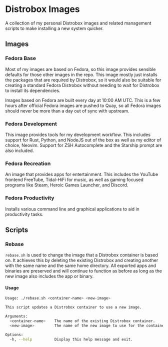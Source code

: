 # Distrobox Images 

A collection of my personal Distrobox images and related management scripts to make installing a new system quicker. 
## Images 

### Fedora Base 

Most of my images are based on Fedora, so this image provides sensible defaults for those other images in the repo. This image mostly just installs the packages that are required by Distrobox, so it would also be suitable for creating a standard Fedora Distrobox without needing to wait for Distrobox to install its dependencies. 

Images based on Fedora are built every day at 10:00 AM UTC. This is a few hours after official Fedora images are pushed to Quay, so all Fedora images should never be more than a day out of sync with upstream. 

### Fedora Development

This image provides tools for my development workflow. This includes support for Rust, Python, and NodeJS out of the box as well as my editor of choice, Neovim. Support for ZSH Autocomplete and the Starship prompt are also included. 

### Fedora Recreation 

An image that provides apps for entertainment. This includes the YouTube frontend FreeTube, Tidal-HiFi for music, as well as gaming focused programs like Steam, Heroic Games Launcher, and Discord. 

### Fedora Productivity

Installs various command line and graphical applications to aid in productivity tasks.

## Scripts

### Rebase 

`rebase.sh` is used to change the image that a Distrobox container is based on. It achieves this by deleting the existing Distrobox and creating another with the same name and the same home directory. All exported apps and binaries are preserved and will continue to function as before as long as the new image also includes the app or binary. 

#### Usage 

```bash 
Usage: ./rebase.sh <container-name> <new-image>

This script updates a Distrobox container to use a new image.

Arguments:
  <container-name>    The name of the existing Distrobox container.
  <new-image>         The name of the new image to use for the container.

Options:
  -h, --help          Display this help message and exit.
```
